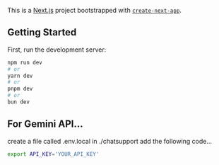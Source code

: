 This is a [Next.js](https://nextjs.org/) project bootstrapped with [`create-next-app`](https://github.com/vercel/next.js/tree/canary/packages/create-next-app).

## Getting Started

First, run the development server:

```bash
npm run dev
# or
yarn dev
# or
pnpm dev
# or
bun dev
```

## For Gemini API...

create a file called .env.local in ./chatsupport
add the following code...

```bash
export API_KEY='YOUR_API_KEY'
```

